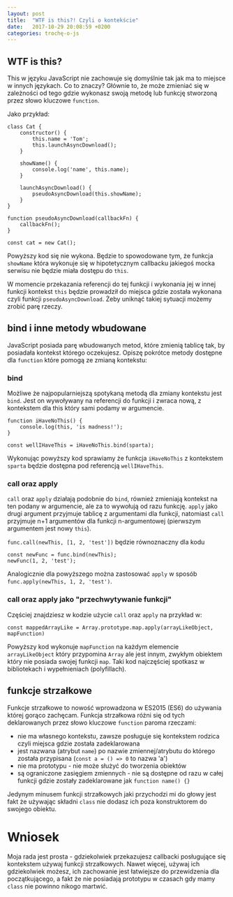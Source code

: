 ```yaml
---
layout: post
title:  "WTF is this?! Czyli o kontekście"
date:   2017-10-29 20:08:59 +0200
categories: trochę-o-js
---
```


## WTF is this?

This w języku JavaScript nie zachowuje się domyślnie tak jak ma to miejsce w innych językach. Co to znaczy? Głównie to, że może zmieniać się w zależności od tego gdzie wykonasz swoją metodę lub funkcję stworzoną przez słowo kluczowe `function`. 

Jako przykład: 

```
class Cat {
    constructor() {
        this.name = 'Tom';
        this.launchAsyncDownload();
    }

    showName() {
        console.log('name', this.name);
    }

    launchAsyncDownload() {
        pseudoAsyncDownload(this.showName);
    }
}

function pseudoAsyncDownload(callbackFn) {
    callbackFn();
}

const cat = new Cat();
```

Powyższy kod się nie wykona. Będzie to spowodowane tym, że funkcja `showName` która wykonuje się w hipotetycznym callbacku jakiegoś mocka serwisu nie będzie miała dostępu do `this`. 

W momencie przekazania referencji do tej funkcji i wykonania jej w innej funkcji kontekst `this` będzie prowadził do miejsca gdzie została wykonana czyli funkcji `pseudoAsyncDownload`. Żeby uniknąć takiej sytuacji możemy zrobić parę rzeczy. 

## bind i inne metody wbudowane

JavaScript posiada parę wbudowanych metod, które zmienią tablicę tak, by posiadała kontekst którego oczekujesz. Opiszę pokrótce metody dostępne dla `function` które pomogą ze zmianą kontekstu:

### bind

Możliwe że najpopularniejszą spotykaną metodą dla zmiany kontekstu jest `bind`. Jest on wywoływany na referencji do funkcji i zwraca nową, z kontekstem dla this który sami podamy w argumencie.

``` 
function iHaveNoThis() {
    console.log(this, 'is madness!');
}

const wellIHaveThis = iHaveNoThis.bind(sparta);
```

Wykonując powyższy kod sprawiamy że funkcja `iHaveNoThis` z kontekstem `sparta` będzie dostępna pod referencją `wellIHaveThis`. 

### call oraz apply 

`call` oraz `apply` działają podobnie do `bind`, również zmieniają kontekst na ten podany w argumencie, ale za to wywołują od razu funkcję. `apply` jako drugi argument przyjmuje tablicę z argumentami dla funkcji, natomiast `call` przyjmuje n+1 argumentów dla funkcji n-argumentowej (pierwszym argumentem jest nowy `this`).

```func.call(newThis, [1, 2, 'test'])``` 
będzie równoznaczny dla kodu
```
const newFunc = func.bind(newThis);
newFunc(1, 2, 'test');
```

Analogicznie dla powyższego można zastosować `apply` w sposób `func.apply(newThis, 1, 2, 'test')`.

### call oraz apply jako "przechwytywanie funkcji"

Częściej znajdziesz w kodzie użycie `call` oraz `apply` na przykład w:

```
const mappedArrayLike = Array.prototype.map.apply(arrayLikeObject, mapFunction)
```

Powyższy kod wykonuje `mapFunction` na każdym elemencie `arrayLikeObject` który przypomina `Array` ale jest innym, zwykłym obiektem który nie posiada swojej funkcji `map`. Taki kod najczęściej spotkasz w bibliotekach i wypełnieniach (polyfillach).

## funkcje strzałkowe 

Funkcje strzałkowe to nowość wprowadzona w ES2015 (ES6) do używania której gorąco zachęcam. Funkcja strzałkowa różni się od tych deklarowanych przez słowo kluczowe `function` paroma rzeczami: 

* nie ma własnego kontekstu, zawsze posługuje się kontekstem rodzica czyli miejsca gdzie została zadeklarowana
* jest nazwana (atrybut `name`) po nazwie zmiennej/atrybutu do którego została przypisana (`const a = () => 0` to nazwa 'a')
* nie ma prototypu - nie może służyć do tworzenia obiektów 
* są ograniczone zasięgiem zmiennych - nie są dostępne od razu w całej funkcji gdzie zostały zadeklarowane jak `function name() {}`

Jedynym minusem funkcji strzałkowych jaki przychodzi mi do głowy jest fakt że używając składni `class` nie dodasz ich poza konstruktorem do swojego obiektu.

# Wniosek 

Moja rada jest prosta - gdziekolwiek przekazujesz callbacki posługujące się kontekstem używaj funkcji strzałkowych. Nawet więcej, używaj ich gdziekolwiek możesz, ich zachowanie jest łatwiejsze do przewidzenia dla początkującego, a fakt że nie posiadają prototypu w czasach gdy mamy `class` nie powinno nikogo martwić. 
